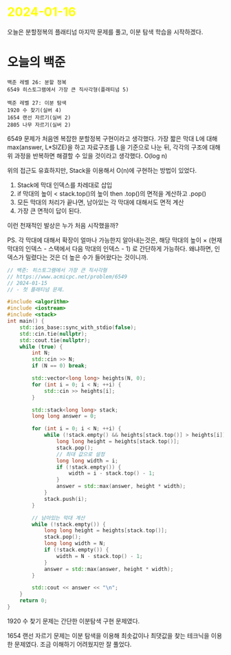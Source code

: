 # <span style="color:yellow">2024-01-16</span>

오늘은 분할정복의 플래티넘 마지막 문제를 풀고, 이분 탐색 학습을 시작하겠다.

# 오늘의 백준
```
백준 레벨 26: 분할 정복
6549 히스토그램에서 가장 큰 직사각형(플래티넘 5)

백준 레벨 27: 이분 탐색
1920 수 찾기(실버 4)
1654 랜선 자르기(실버 2)
2805 나무 자르기(실버 2)
```

6549 문제가 처음엔 복잡한 분할정복 구현이라고 생각했다. 가장 짧은 막대 L에 대해 max(answer, L\*SIZE)을 하고 자료구조를 L을 기준으로 나눈 뒤, 각각의 구조에 대해 위 과정을 반복하면 해결할 수 있을 것이라고 생각했다. O(log n)

위의 접근도 유효하지만, Stack을 이용해서 O(n)에 구현하는 방법이 있었다.
1. Stack에 막대 인덱스를 차레대로 삽입
2. if 막대의 높이 < stack.top()의 높이 then .top()의 면적을 계산하고 .pop()
3. 모든 막대의 처리가 끝나면, 남아있는 각 막대에 대해서도 면적 계산
4. 가장 큰 면적이 답이 된다.

이런 천재적인 발상은 누가 처음 시작했을까?

PS. 각 막대에 대해서 확장이 얼마나 가능한지 알아내는것은,
해당 막대의 높이 × (현재 막대의 인덱스 - 스택에서 다음 막대의 인덱스 - 1) 로
간단하게 가능하다.
왜냐하면, 인덱스가 밀렸다는 것은 더 높은 수가 들어왔다는 것이니까.
 

```cpp
// 백준: 히스토그램에서 가장 큰 직사각형
// https://www.acmicpc.net/problem/6549
// 2024-01-15
// - 첫 플래티넘 문제.

#include <algorithm>
#include <iostream>
#include <stack>
int main() {
    std::ios_base::sync_with_stdio(false);
    std::cin.tie(nullptr);
    std::cout.tie(nullptr);
    while (true) {
        int N;
        std::cin >> N;
        if (N == 0) break;

        std::vector<long long> heights(N, 0);
        for (int i = 0; i < N; ++i) {
            std::cin >> heights[i];
        }

        std::stack<long long> stack;
        long long answer = 0;

        for (int i = 0; i < N; ++i) {
            while (!stack.empty() && heights[stack.top()] > heights[i]) {
                long long height = heights[stack.top()];
                stack.pop();
                // 최대 값으로 설정
                long long width = i;
                if (!stack.empty()) {
                    width = i - stack.top() - 1;
                }
                answer = std::max(answer, height * width);
            }
            stack.push(i);
        }

        // 남아있는 막대 계산
        while (!stack.empty()) {
            long long height = heights[stack.top()];
            stack.pop();
            long long width = N;
            if (!stack.empty()) {
                width = N - stack.top() - 1;
            }
            answer = std::max(answer, height * width);
        }

        std::cout << answer << "\n";
    }
    return 0;
}
```



1920 수 찾기 문제는 간단한 이분탐색 구현 문제였다.

1654 랜선 자르기 문제는 이분 탐색을 이용해 최솟값이나 최댓값을 찾는 테크닉을 이용한 문제였다.
조금 이해하기 어려웠지만 잘 풀었다.
